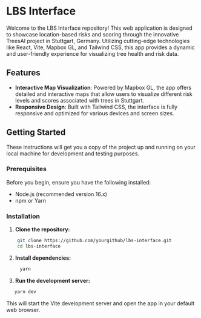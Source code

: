 # LBS Interface

Welcome to the LBS Interface repository! This web application is designed to showcase location-based risks and scoring through the innovative TreesAI project in Stuttgart, Germany. Utilizing cutting-edge technologies like React, Vite, Mapbox GL, and Tailwind CSS, this app provides a dynamic and user-friendly experience for visualizing tree health and risk data.

## Features

- **Interactive Map Visualization**: Powered by Mapbox GL, the app offers detailed and interactive maps that allow users to visualize different risk levels and scores associated with trees in Stuttgart.
- **Responsive Design**: Built with Tailwind CSS, the interface is fully responsive and optimized for various devices and screen sizes.

## Getting Started

These instructions will get you a copy of the project up and running on your local machine for development and testing purposes.

### Prerequisites

Before you begin, ensure you have the following installed:
- Node.js (recommended version 16.x)
- npm or Yarn

### Installation

1. **Clone the repository:**
```bash
    git clone https://github.com/yourgithub/lbs-interface.git
    cd lbs-interface
```

2. **Install dependencies:**
```bash
     yarn
```

3. **Run the development server:**
 ```bash
    yarn dev
```

This will start the Vite development server and open the app in your default web browser.


